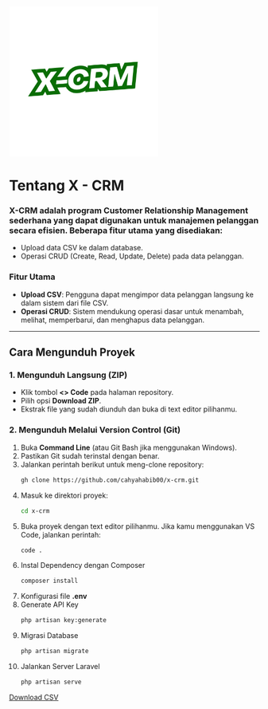 <img src="./public/gambar/x-crm.png" style="height:300px">

# Tentang X - CRM

### X-CRM adalah program **Customer Relationship Management** sederhana yang dapat digunakan untuk manajemen pelanggan secara efisien. Beberapa fitur utama yang disediakan:

- Upload data CSV ke dalam database.
- Operasi CRUD (Create, Read, Update, Delete) pada data pelanggan.

### Fitur Utama

- **Upload CSV**: Pengguna dapat mengimpor data pelanggan langsung ke dalam sistem dari file CSV.
- **Operasi CRUD**: Sistem mendukung operasi dasar untuk menambah, melihat, memperbarui, dan menghapus data pelanggan.

---

## Cara Mengunduh Proyek

### 1. Mengunduh Langsung (ZIP)

- Klik tombol **<> Code** pada halaman repository.
- Pilih opsi **Download ZIP**.
- Ekstrak file yang sudah diunduh dan buka di text editor pilihanmu.

### 2. Mengunduh Melalui Version Control (Git)

1. Buka **Command Line** (atau Git Bash jika menggunakan Windows).
2. Pastikan Git sudah terinstal dengan benar.
3. Jalankan perintah berikut untuk meng-clone repository:  <br>
   ```bash
   gh clone https://github.com/cahyahabib00/x-crm.git
4. Masuk ke direktori proyek:
   ```bash
   cd x-crm
5. Buka proyek dengan text editor pilihanmu. Jika kamu menggunakan VS Code, jalankan perintah:
   ```bash
   code .
6. Instal Dependency dengan Composer
   ```bash
   composer install
7. Konfigurasi file **.env**
8. Generate API Key
    ```bash
    php artisan key:generate
9. Migrasi Database
    ```bash
    php artisan migrate
10. Jalankan Server Laravel
    ```bash
    php artisan serve  

<a href="{{ asset('./public/sample.csv') }}" download="myfile.csv">Download CSV</a>
